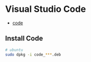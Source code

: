 # Visual Studio Code

- [code](https://code.visualstudio.com/)

## Install Code

```bash
# ubuntu
sudo dpkg -i code_***.deb
```
